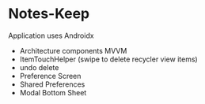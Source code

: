 # Notes-Keep
Application uses Androidx
* Architecture components MVVM
* ItemTouchHelper (swipe to delete recycler view items)
* undo delete
* Preference Screen
* Shared Preferences
* Modal Bottom Sheet
